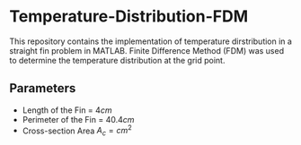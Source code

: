# Temperature-Distribution-FDM
This repository contains the implementation of temperature dirstribution in a straight fin problem in MATLAB.
Finite Difference Method (FDM) was used to determine the temperature distribution at the grid point.

## Parameters
- Length of the Fin = $4cm$
- Perimeter of the Fin = $40.4cm$
- Cross-section Area $A_c=cm^2$
